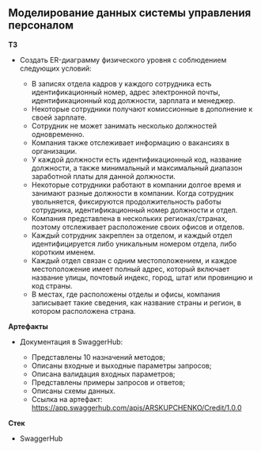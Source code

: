 ## Моделирование данных системы управления персоналом

**ТЗ**

- Создать ER-диаграмму физического уровня с соблюдением следующих условий:
  
  - В записях отдела кадров у каждого сотрудника есть идентификационный номер, адрес электронной почты, идентификационный код должности, зарплата и менеджер.
  - Некоторые сотрудники получают комиссионные в дополнение к своей зарплате.
  - Сотрудник не может занимать несколько должностей одновременно.
  - Компания также отслеживает информацию о вакансиях в организации.
  - У каждой должности есть идентификационный код, название должности, а также минимальный и максимальный диапазон заработной платы для данной должности.
  - Некоторые сотрудники работают в компании долгое время и занимают разные должности в компании. Когда сотрудник увольняется, фиксируются продолжительность работы сотрудника, идентификационный номер должности и отдел.
  - Компания представлена в нескольких регионах/странах, поэтому отслеживает расположение своих офисов и отделов.
  - Каждый сотрудник закреплен за отделом, и каждый отдел идентифицируется либо уникальным номером отдела, либо коротким именем.
  - Каждый отдел связан с одним местоположением, и каждое местоположение имеет полный адрес, который включает название улицы, почтовый индекс, город, штат или провинцию и код страны.
  - В местах, где расположены отделы и офисы, компания записывает такие сведения, как название страны и регион, в котором расположена страна.


**Артефакты**

- Документация в SwaggerHub:
  
  - Представлены 10 назначений методов;
  - Описаны входные и выходные параметры запросов;
  - Описана валидация входных параметров;
  - Представлены примеры запросов и ответов;
  - Описаны схемы данных.
  - Ссылка на артефакт: https://app.swaggerhub.com/apis/ARSKUPCHENKO/Credit/1.0.0
 
**Стек**
- SwaggerHub
